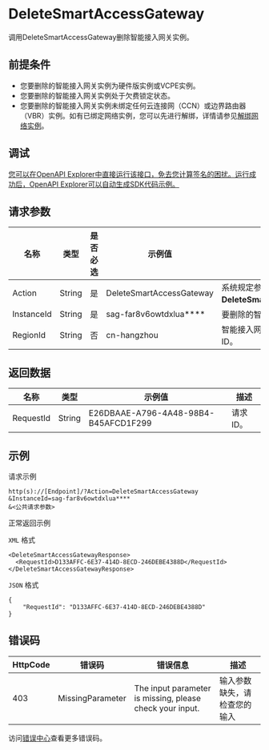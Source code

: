 # DeleteSmartAccessGateway

调用DeleteSmartAccessGateway删除智能接入网关实例。

## 前提条件

-   您要删除的智能接入网关实例为硬件版实例或VCPE实例。
-   您要删除的智能接入网关实例处于欠费锁定状态。
-   您要删除的智能接入网关实例未绑定任何云连接网（CCN）或边界路由器（VBR）实例。如有已绑定网络实例，您可以先进行解绑，详情请参见[解绑网络实例](~~164903~~)。

## 调试

[您可以在OpenAPI Explorer中直接运行该接口，免去您计算签名的困扰。运行成功后，OpenAPI Explorer可以自动生成SDK代码示例。](https://api.aliyun.com/#product=Smartag&api=DeleteSmartAccessGateway&type=RPC&version=2018-03-13)

## 请求参数

|名称|类型|是否必选|示例值|描述|
|--|--|----|---|--|
|Action|String|是|DeleteSmartAccessGateway|系统规定参数。取值：**DeleteSmartAccessGateway**。 |
|InstanceId|String|是|sag-far8v6owtdxlua\*\*\*\*|要删除的智能接入网关实例ID。 |
|RegionId|String|否|cn-hangzhou|智能接入网关实例所属的地域ID。 |

## 返回数据

|名称|类型|示例值|描述|
|--|--|---|--|
|RequestId|String|E26DBAAE-A796-4A48-98B4-B45AFCD1F299|请求ID。 |

## 示例

请求示例

```
http(s)://[Endpoint]/?Action=DeleteSmartAccessGateway
&InstanceId=sag-far8v6owtdxlua****
&<公共请求参数>
```

正常返回示例

`XML` 格式

```
<DeleteSmartAccessGatewayResponse>
  <RequestId>D133AFFC-6E37-414D-8ECD-246DEBE4388D</RequestId>
</DeleteSmartAccessGatewayResponse>
```

`JSON` 格式

```
{
	"RequestId": "D133AFFC-6E37-414D-8ECD-246DEBE4388D"
}
```

## 错误码

|HttpCode|错误码|错误信息|描述|
|--------|---|----|--|
|403|MissingParameter|The input parameter is missing, please check your input.|输入参数缺失，请检查您的输入|

访问[错误中心](https://error-center.aliyun.com/status/product/Smartag)查看更多错误码。

